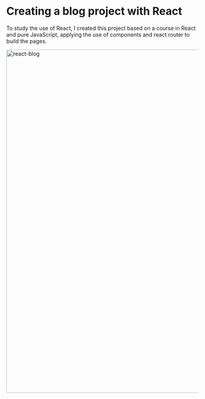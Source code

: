 # Creating a blog project with React

To study the use of React, I created this project based on a course in React and pure JavaScript, applying the use of components and react router to build the pages. 

<img width="900" alt="react-blog" src="https://github.com/user-attachments/assets/f4569b4b-bb56-43d5-a329-e2c3438230c6">
